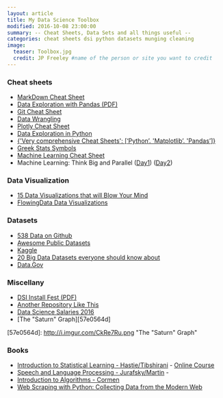 ```yaml
---
layout: article
title: My Data Science Toolbox
modified: 2016-10-08 23:00:00
summary: -- Cheat Sheets, Data Sets and all things useful --
categories: cheat sheets dsi python datasets munging cleaning
image:
  teaser: Toolbox.jpg
  credit: JP Freeley #name of the person or site you want to credit
---
```


### Cheat sheets
+ [MarkDown Cheat Sheet][daa8bf2e]
+ [Data Exploration with Pandas (PDF)][765375b7]
+ [Git Cheat Sheet][5b59dee3]
+ [Data Wrangling][bf644cd9]
+ [Plotly Cheat Sheet][a0bc03de]
+ [Data Exploration in Python][5ef6cdbd]
+ [{'Very comprehensive Cheat Sheets': [‘Python’. 'Matplotlib’. 'Pandas’]}  ][61282ec4]
+ [Greek Stats Symbols][eb21dd19]
+ [Machine Learning Cheat Sheet][e85fc1d2]
+ Machine Learning: Think Big and Parallel ([Day1][46009404]) ([Day2][25db89c5])

[5b59dee3]: https://www.git-tower.com/blog/git-cheat-sheet/ "Git Cheat Sheet"
[daa8bf2e]: http://stationinthemetro.com/wp-content/uploads/2013/04/Markdown_Cheat_Sheet_v1-1.pdf "Markdown Cheat Sheet"
[765375b7]: /pdfs/DataEx_using_Pandas.pdf "Data Exploration using Pandas"
[bf644cd9]: https://github.com/ben519/DataWrangling/blob/master/Python/README.md "Data Wrangling"
[a0bc03de]: https://images.plot.ly/plotly-documentation/images/python_cheat_sheet.pdf "Plotly Cheat Sheet"
[5ef6cdbd]: https://www.analyticsvidhya.com/wp-content/uploads/2016/08/Data-Exploration-in-Python.pdf "Data Exploration in Python"
[61282ec4]: https://drive.google.com/drive/u/1/folders/0ByIrJAE4KMTtaGhRcXkxNHhmY2M "{'Very comprehensive Cheat Sheets': [‘Python’. 'Matplotlib’. 'Pandas’]}"
[eb21dd19]: http://www.rapidtables.com/math/symbols/Statistical_Symbols.htm "Greek Stats Symbols"
[e85fc1d2]: http://devzum.com/2015/06/best-machine-learning-cheat-sheets/ "Machine Learning Cheat Sheet"
[46009404]: https://www.cs.utexas.edu/~pingali/CS395T/2013fa/lectures/inderjit-day1.pdf "Day1"
[25db89c5]: https://www.cs.utexas.edu/~pingali/CS395T/2013fa/lectures/inderjit-day2.pdf "Day2"

### Data Visualization
+ [15 Data Visualizations that will Blow Your Mind][ec8ae7c9]
+ [FlowingData Data Visualizations][0f8cc95c]

[0f8cc95c]: http://flowingdata.com/ "FlowingData Data Visualizations"
[ec8ae7c9]: http://blog.udacity.com/2015/01/15-data-visualizations-will-blow-mind.html "15 Data Visualizations that will Blow Your Mind"

### Datasets
+ [538 Data on Github][f6738410]
+ [Awesome Public Datasets][4795b88c]
+ [Kaggle][56bee817]
+ [20 Big Data Datasets everyone should know about][8ae7b356]
+ [Data.Gov][fa181133]

[56bee817]:https://www.kaggle.com/datasets "Kaggle"
[4795b88c]:https://github.com/caesar0301/awesome-public-datasets "Awesome Public Datasets"
[f6738410]:https://github.com/fivethirtyeight/data "538 Data on Github"
[8ae7b356]:http://www.smartdatacollective.com/bernardmarr/235366/big-data-20-free-big-data-sources-everyone-should-know "20 Big Data Datasets everyone should know about"
[fa181133]: https://www.data.gov/ "Data.Gov"

### Miscellany
+ [DSI Install Fest (PDF)][6e1ab8cc]
+ [Another Repository Like This][61b998a9]
+ [Data Science Salaries 2016][1f65aa36]
+ [The "Saturn" Graph][57e0564d]

[6e1ab8cc]: /pdfs/installfest_readme.pdf "GA-DSI-INSTALLFEST"
[61b998a9]: https://www.analyticsvidhya.com/blog/2016/09/most-active-data-scientists-free-books-notebooks-tutorials-on-github/ "Another Repository Like This"
[1f65aa36]: http://www.burtchworks.com/files/2016/04/Burtch-Works-Study_DS-2016-webinar-to-share.pdf "Data Science Salaries 2016"
[57e0564d]: http://i.imgur.com/CkRe7Ru.png "The "Saturn" Graph"

### Books
+ [Introduction to Statistical Learning - Hastie/Tibshirani](https://www.amazon.com/gp/product/1461471370/ref=oh_aui_detailpage_o02_s00?ie=UTF8&psc=1) - [Online Course](https://lagunita.stanford.edu/courses/HumanitiesSciences/StatLearning/Winter2016/info)
+ [Speech and Language Processing - Jurafsky/Martin](https://www.amazon.com/gp/product/0131873210/ref=oh_aui_detailpage_o01_s00?ie=UTF8&psc=1) -
+ [Introduction to Algorithms - Cormen](https://www.amazon.com/gp/product/B00BG75ETI/ref=oh_aui_detailpage_o00_s00?ie=UTF8&psc=1)
+ [Web Scraping with Python: Collecting Data from the Modern Web](https://www.amazon.com/Web-Scraping-Python-Collecting-Modern/dp/1491910291)
